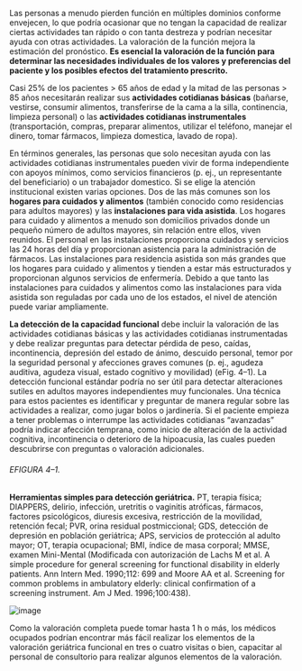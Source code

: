 Las personas a menudo pierden función en múltiples dominios conforme envejecen, lo que podría ocasionar que no tengan la capacidad de realizar ciertas actividades tan rápido o con tanta destreza y podrían necesitar ayuda con otras actividades. La valoración de la función mejora la estimación del pronóstico. **Es esencial la valoración de la función para determinar las necesidades individuales de los valores y preferencias del paciente y los posibles efectos del tratamiento prescrito.**

Casi 25% de los pacientes > 65 años de edad y la mitad de las personas > 85 años necesitarán realizar sus **actividades cotidianas básicas** (bañarse, vestirse, consumir alimentos, transferirse de la cama a la silla, continencia, limpieza personal) o las **actividades cotidianas instrumentales** (transportación, compras, preparar alimentos, utilizar el teléfono, manejar el dinero, tomar fármacos, limpieza domestica, lavado de ropa).

En términos generales, las personas que solo necesitan ayuda con las actividades cotidianas instrumentales pueden vivir de forma independiente con apoyos mínimos, como servicios financieros (p. ej., un representante del beneficiario) o un trabajador domestico. Si se elige la atención institucional existen varias opciones. Dos de las más comunes son los **hogares para cuidados y alimentos** (también conocido como residencias para adultos mayores) y las **instalaciones para vida asistida**. Los hogares para cuidado y alimentos a menudo son domicilios privados donde un pequeño número de adultos mayores, sin relación entre ellos, viven reunidos. El personal en las instalaciones proporciona cuidados y servicios las 24 horas del día y proporcionan asistencia para la administración de fármacos. Las instalaciones para residencia asistida son más grandes que los hogares para cuidado y alimentos y tienden a estar más estructurados y proporcionan algunos servicios de enfermería. Debido a que tanto las instalaciones para cuidados y alimentos como las instalaciones para vida asistida son reguladas por cada uno de los estados, el nivel de atención puede variar ampliamente.

**La detección de la capacidad funcional** debe incluir la valoración de las actividades cotidianas básicas y las actividades cotidianas instrumentadas y debe realizar preguntas para detectar pérdida de peso, caídas, incontinencia, depresión del estado de ánimo, descuido personal, temor por la seguridad personal y afecciones graves comunes (p. ej., agudeza auditiva, agudeza visual, estado cognitivo y movilidad) (eFig. 4–1). La detección funcional estándar podría no ser útil para detectar alteraciones sutiles en adultos mayores independientes muy funcionales. Una técnica para estos pacientes es identificar y preguntar de manera regular sobre las actividades a realizar, como jugar bolos o jardinería. Si el paciente empieza a tener problemas o interrumpe las actividades cotidianas “avanzadas” podría indicar afección temprana, como inicio de alteración de la actividad cognitiva, incontinencia o deterioro de la hipoacusia, las cuales pueden descubrirse con preguntas o valoración adicionales.

###### EFIGURA 4–1.

**Herramientas simples para detección geriátrica.** PT, terapia física; DIAPPERS, delirio, infección, uretritis o vaginitis atróficas, fármacos, factores psicológicos, diuresis excesiva, restricción de la movilidad, retención fecal; PVR, orina residual postmiccional; GDS, detección de depresión en población geriátrica; APS, servicios de protección al adulto mayor; OT, terapia ocupacional; BMI, índice de masa corporal; MMSE, examen Mini-Mental (Modificada con autorización de Lachs M et al. A simple procedure for general screening for functional disability in elderly patients. Ann Intern Med. 1990;112: 699 and Moore AA et al. Screening for common problems in ambulatory elderly: clinical confirmation of a screening instrument. Am J Med. 1996;100:438).

![image](https://mgh.silverchair-cdn.com/mgh/content_public/book/3323/m_amed.cmdt23_ch4_ef001-1_1682436039.58994.png?Expires=1693242631&Signature=hCrqTt0Md7wVeUWXuA40kcsFE6Ln7uBi6QKWy~vk2-T2TEjoTnf4cXVVyin5PXXU62d~m4Rqr80RXzBGsCBBosMBrewyGTBiArZPyngX98Ik~xLEljrqMoB-SmzofwGAQnwt5gYsGt-SZ5P7q~vCK5Bui0WF~Lv5YVrv5eN0sxvNMQL2JvVhKRtXdbBJL-VCBVFD6f5PiBxWr3ZRrPiEzP3FC6J7-HtlCV2NWxOyp2alfeTkbcNjappGmW8Rmv9zDIYUY5fYcwWeOWvCDG8WqTLIKZ1TZLC66UtJeaTAA1-1sI0OrNfPckb5Y~JBY5iz-6F~~5mCR49qkpsERK4KGA__&Key-Pair-Id=APKAIE5G5CRDK6RD3PGA)

Como la valoración completa puede tomar hasta 1 h o más, los médicos ocupados podrían encontrar más fácil realizar los elementos de la valoración geriátrica funcional en tres o cuatro visitas o bien, capacitar al personal de consultorio para realizar algunos elementos de la valoración.